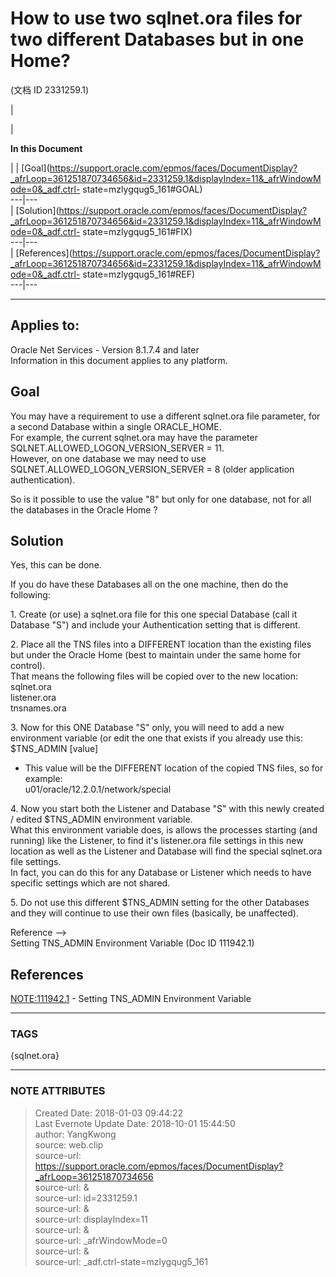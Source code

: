 # How to use two sqlnet.ora files for two different Databases but in one Home?
(文档 ID 2331259.1)

  

|

|

 **In this Document**  

| |
[Goal](https://support.oracle.com/epmos/faces/DocumentDisplay?_afrLoop=361251870734656&id=2331259.1&displayIndex=11&_afrWindowMode=0&_adf.ctrl-
state=mzlygqug5_161#GOAL)  
---|---  
|
[Solution](https://support.oracle.com/epmos/faces/DocumentDisplay?_afrLoop=361251870734656&id=2331259.1&displayIndex=11&_afrWindowMode=0&_adf.ctrl-
state=mzlygqug5_161#FIX)  
---|---  
|
[References](https://support.oracle.com/epmos/faces/DocumentDisplay?_afrLoop=361251870734656&id=2331259.1&displayIndex=11&_afrWindowMode=0&_adf.ctrl-
state=mzlygqug5_161#REF)  
---|---  
  
* * *

  

## Applies to:

Oracle Net Services - Version 8.1.7.4 and later  
Information in this document applies to any platform.  

## Goal

You may have a requirement to use a different sqlnet.ora file parameter, for a
second Database within a single ORACLE_HOME.  
For example, the current sqlnet.ora may have the parameter
SQLNET.ALLOWED_LOGON_VERSION_SERVER = 11.  
However, on one database we may need to use
SQLNET.ALLOWED_LOGON_VERSION_SERVER = 8 (older application authentication).  
  
So is it possible to use the value "8" but only for one database, not for all
the databases in the Oracle Home ?  
  

## Solution

Yes, this can be done.  
  
If you do have these Databases all on the one machine, then do the following:  
  
1\. Create (or use) a sqlnet.ora file for this one special Database (call it
Database "S") and include your Authentication setting that is different.  
  
2\. Place all the TNS files into a DIFFERENT location than the existing files
but under the Oracle Home (best to maintain under the same home for control).  
That means the following files will be copied over to the new location:  
sqlnet.ora  
listener.ora  
tnsnames.ora  
  
3\. Now for this ONE Database "S" only, you will need to add a new environment
variable (or edit the one that exists if you already use this:  
$TNS_ADMIN [value]  
  
* This value will be the DIFFERENT location of the copied TNS files, so for example:  
u01/oracle/12.2.0.1/network/special  
  
4\. Now you start both the Listener and Database "S" with this newly created /
edited $TNS_ADMIN environment variable.  
What this environment variable does, is allows the processes starting (and
running) like the Listener, to find it's listener.ora file settings in this
new location as well as the Listener and Database will find the special
sqlnet.ora file settings.  
In fact, you can do this for any Database or Listener which needs to have
specific settings which are not shared.  
  
5\. Do not use this different $TNS_ADMIN setting for the other Databases and
they will continue to use their own files (basically, be unaffected).  
  
  
Reference -->  
Setting TNS_ADMIN Environment Variable (Doc ID 111942.1)  
  

## References

[NOTE:111942.1](https://support.oracle.com/epmos/faces/DocumentDisplay?parent=DOCUMENT&sourceId=2331259.1&id=111942.1)
\- Setting TNS_ADMIN Environment Variable  
  
  
  



---
### TAGS
{sqlnet.ora}

---
### NOTE ATTRIBUTES
>Created Date: 2018-01-03 09:44:22  
>Last Evernote Update Date: 2018-10-01 15:44:50  
>author: YangKwong  
>source: web.clip  
>source-url: https://support.oracle.com/epmos/faces/DocumentDisplay?_afrLoop=361251870734656  
>source-url: &  
>source-url: id=2331259.1  
>source-url: &  
>source-url: displayIndex=11  
>source-url: &  
>source-url: _afrWindowMode=0  
>source-url: &  
>source-url: _adf.ctrl-state=mzlygqug5_161  